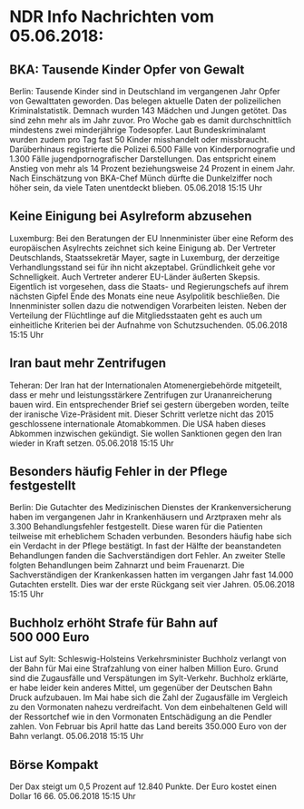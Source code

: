 # NDR Info Nachrichten vom 05.06.2018:


## BKA: Tausende Kinder Opfer von Gewalt
Berlin: Tausende Kinder sind in Deutschland im vergangenen Jahr Opfer von Gewalttaten geworden. Das belegen aktuelle Daten der polizeilichen Kriminalstatistik. Demnach wurden 143 Mädchen und Jungen getötet. Das sind zehn mehr als im Jahr zuvor. Pro Woche gab es damit durchschnittlich mindestens zwei minderjährige Todesopfer. Laut Bundeskriminalamt wurden zudem pro Tag fast 50 Kinder misshandelt oder missbraucht. Darüberhinaus registrierte die Polizei 6.500 Fälle von Kinderpornografie und 1.300 Fälle jugendpornografischer Darstellungen. Das entspricht einem Anstieg von mehr als 14 Prozent beziehungsweise 24 Prozent in einem Jahr. Nach Einschätzung von BKA-Chef Münch dürfte die Dunkelziffer noch höher sein, da viele Taten unentdeckt blieben. 05.06.2018 15:15 Uhr 

## Keine Einigung bei Asylreform abzusehen
Luxemburg:	Bei den Beratungen der EU Innenminister über eine Reform des europäischen Asylrechts zeichnet sich keine Einigung ab. Der Vertreter Deutschlands, Staatssekretär Mayer, sagte in Luxemburg, der derzeitige Verhandlungsstand sei für ihn nicht akzeptabel. Gründlichkeit gehe vor Schnelligkeit. Auch Vertreter anderer EU-Länder äußerten Skepsis. Eigentlich ist vorgesehen, dass die Staats- und Regierungschefs auf ihrem nächsten Gipfel Ende des Monats eine neue Asylpolitik beschließen. Die Innenminister sollen dazu die notwendigen Vorarbeiten leisten. Neben der Verteilung der Flüchtlinge auf die Mitgliedsstaaten geht es auch um einheitliche Kriterien bei der Aufnahme von Schutzsuchenden. 05.06.2018 15:15 Uhr 

## Iran baut mehr Zentrifugen
Teheran: Der Iran hat der Internationalen Atomenergiebehörde mitgeteilt, dass er mehr und leistungsstärkere Zentrifugen zur Urananreicherung bauen wird. Ein entsprechender Brief sei gestern übergeben worden, teilte der iranische Vize-Präsident mit. Dieser Schritt verletze nicht das 2015 geschlossene internationale Atomabkommen. Die USA haben dieses Abkommen inzwischen gekündigt. Sie wollen Sanktionen gegen den Iran wieder in Kraft setzen. 05.06.2018 15:15 Uhr 

## Besonders häufig Fehler in der Pflege festgestellt
Berlin: Die Gutachter des Medizinischen Dienstes der Krankenversicherung haben im vergangenen Jahr in Krankenhäusern und Arztpraxen mehr als 3.300 Behandlungsfehler festgestellt. Diese waren für die Patienten teilweise mit erheblichem Schaden verbunden. Besonders häufig habe sich ein Verdacht in der Pflege bestätigt. In fast der Hälfte der beanstandeten Behandlungen fanden die Sachverständigen dort Fehler. An zweiter Stelle folgten Behandlungen beim Zahnarzt und beim Frauenarzt. Die Sachverständigen der Krankenkassen hatten im vergangen Jahr fast 14.000 Gutachten erstellt. Dies war der erste Rückgang seit vier Jahren. 05.06.2018 15:15 Uhr 

## Buchholz erhöht Strafe für Bahn auf 500 000 Euro
List auf Sylt: Schleswig-Holsteins Verkehrsminister Buchholz verlangt von der Bahn für Mai eine Strafzahlung von einer halben Million Euro. Grund sind die Zugausfälle und Verspätungen im Sylt-Verkehr. Buchholz erklärte, er habe leider kein anderes Mittel, um gegenüber der Deutschen Bahn Druck aufzubauen. Im Mai habe sich die Zahl der Zugausfälle im Vergleich zu den Vormonaten nahezu verdreifacht. Von dem einbehaltenen Geld will der Ressortchef wie in den Vormonaten Entschädigung an die Pendler zahlen. Von Februar bis April hatte das Land bereits 350.000 Euro von der Bahn verlangt. 05.06.2018 15:15 Uhr 

## Börse Kompakt
Der Dax steigt um 0,5 Prozent auf 12.840  Punkte. Der Euro kostet einen Dollar 16 66. 05.06.2018 15:15 Uhr 

